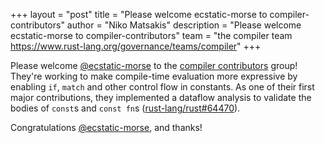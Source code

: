 +++
layout = "post"
title = "Please welcome ecstatic-morse to compiler-contributors"
author = "Niko Matsakis"
description = "Please welcome ecstatic-morse to compiler-contributors"
team = "the compiler team <https://www.rust-lang.org/governance/teams/compiler>"
+++

Please welcome [@ecstatic-morse] to the [compiler contributors] group!
They're working to make compile-time evaluation more expressive by
enabling `if`, `match` and other control flow in constants. As one of
their first major contributions, they implemented a dataflow analysis
to validate the bodies of `const`s and `const fn`s
([rust-lang/rust#64470]).

Congratulations [@ecstatic-morse], and thanks!

[@ecstatic-morse]: https://github.com/ecstatic-morse
[compiler contributors]: https://rust-lang.github.io/rfcs/2689-compiler-team-contributors.html
[rust-lang/rust#64470]: https://github.com/rust-lang/rust/pull/64470
